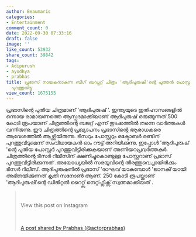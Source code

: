 ```yaml
---
author: Beaumaris
categories:
- Entertainment
comment_count: 0
date: 2022-09-30 07:33:16
draft: false
image: ''
like_count: 53932
share_count: 39842
tags:
- Adipurush
- ayodhya
- prabhas
title: പ്രഭാസ് നായകനാകുന്ന ബിഗ് ബഡ്ജറ്റ് ചിത്രം 'ആദിപുരുഷി'ന്റെ പുത്തൻ പോസ്റ്റര്‍
  പുറത്തുവിട്ടു
view_count: 1675155
---
```


പ്രഭാസിന്റെ പുതിയ ചിത്രമാണ് 'ആദിപുരുഷ് '. ഇന്ത്യയുടെ ഇതിഹാസങ്ങളിൽ ഒന്നായ രാമായണത്തെ ആസ്പദമാക്കിയാണ് ആദിപുരുഷ് ഒരുങ്ങുന്നത്.500 കോടി രൂപയാണ് ചിത്രത്തിന്റെ ബജറ്റ് എന്ന് തുടക്കത്തില്‍ തന്നെ വാര്‍ത്തകള്‍ വന്നിരുന്നു. ഈ ചിത്രത്തിന്റെ പ്രഖ്യാപനം പ്രഭാസിന്റെ ആരാധകരെ ആവേശത്തിൽ ആഴ്ത്തിയിരുന്നു. ടീസറും പോസ്റ്ററും ഒക്ടോബര്‍ രണ്ടിന് പുറത്തുവിടുമെന്ന് സംവിധായകൻ ഓം റൗട്ട് അറിയിക്കുന്നു. ഇപ്പോൾ 'ആദിപുരുഷ് 'ന്റെ പുതിയ പോസ്റ്റർ പുറത്തുവിട്ടിരിക്കുകയാണ് അണിയറപ്രവർത്തകർ. ചിത്രത്തിന്റെ ടീസർ റിലീസിന് ക്ഷണിച്ചുകൊണ്ടുള്ള പോസ്റ്ററാണ് പ്രഭാസ് പുറത്തുവിട്ടിരിക്കുന്നത് .അയോധ്യയില്‍ സരയൂവിന്റെ തീരത്തുവെച്ചായിരിക്കും ടീസര്‍ റിലീസ്. ആദിപുരുഷനില്‍ പ്രഭാസ് 'രാഘവ'യാകുമ്പോള്‍ 'ജാനകി'യായി അഭിനയിക്കുന്നത് കൃതി സനോണ്‍ ആണ്. 250 കോടി രൂപയ്ക്കാണ് 'ആദിപുരുഷി'ന്റെ ഡിജിറ്റല്‍ റൈറ്റ്സ് നെറ്റ്‍ഫ്ലിക്സ് സ്വന്തമാക്കിയത് . 

> &nbsp; 
> 
> View this post on Instagram
> 
> &nbsp; 
> 
> [A post shared by Prabhas (@actorprabhas)](https://www.instagram.com/p/CjHN-psPSW5/?utm_source=ig_embed&utm_campaign=loading)